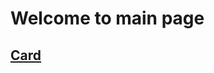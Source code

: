 # Welcome to main page

## [Card](https://github.com/ernesto-ca/CardProfileComp/blob/master/index.html)

